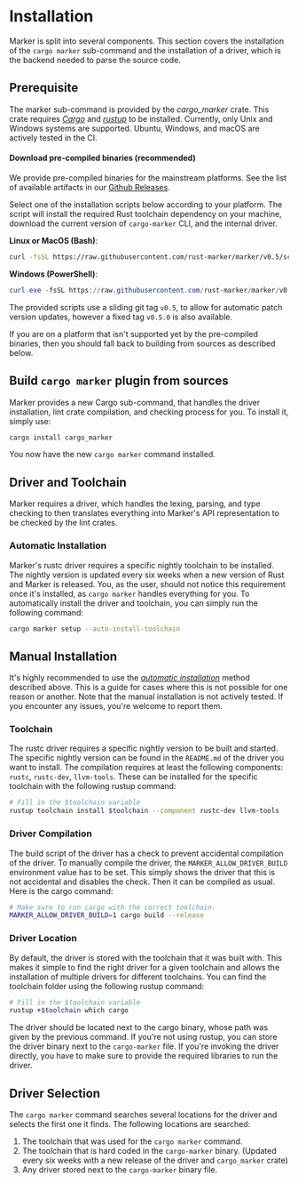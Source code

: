 # Installation

Marker is split into several components. This section covers the installation of the `cargo marker` sub-command and the installation of a driver, which is the backend needed to parse the source code.

<!-- toc -->

## Prerequisite

The marker sub-command is provided by the *cargo_marker* crate. This crate requires *[Cargo]* and *[rustup]* to be installed. Currently, only Unix and Windows systems are supported. Ubuntu, Windows, and macOS are actively tested in the CI.

[Cargo]: https://github.com/rust-lang/cargo/
[rustup]: https://github.com/rust-lang/rustup/

#### Download pre-compiled binaries (recommended)

<!-- Please keep this section in sync with the root README.md -->

We provide pre-compiled binaries for the mainstream platforms. See the list of available artifacts in our [Github Releases](https://github.com/rust-marker/marker/releases/latest).

Select one of the installation scripts below according to your platform. The script will install the required Rust toolchain dependency on your machine, download the current version of `cargo-marker` CLI, and the internal driver.

<!-- region replace marker version stable -->

**Linux or MacOS (Bash)**:
```bash
curl -fsSL https://raw.githubusercontent.com/rust-marker/marker/v0.5/scripts/release/install.sh | bash
```

**Windows (PowerShell)**:
```ps1
curl.exe -fsSL https://raw.githubusercontent.com/rust-marker/marker/v0.5/scripts/release/install.ps1 | powershell -command -
```

The provided scripts use a sliding git tag `v0.5`, to allow for automatic patch version updates, however a fixed tag `v0.5.0` is also available.

<!-- endregion replace marker version stable -->

If you are on a platform that isn't supported yet by the pre-compiled binaries, then you should fall back to building from sources as described below.

## Build `cargo marker` plugin from sources

Marker provides a new Cargo sub-command, that handles the driver installation, lint crate compilation, and checking process for you. To install it, simply use:

```sh
cargo install cargo_marker
```

You now have the new `cargo marker` command installed.

## Driver and Toolchain

Marker requires a driver, which handles the lexing, parsing, and type checking to then translates everything into Marker's API representation to be checked by the lint crates.

### Automatic Installation

Marker's rustc driver requires a specific nightly toolchain to be installed. The nightly version is updated every six weeks when a new version of Rust and Marker is released. You, as the user, should not notice this requirement once it's installed, as `cargo marker` handles everything for you. To automatically install the driver and toolchain, you can simply run the following command:

```sh
cargo marker setup --auto-install-toolchain
```

## Manual Installation

It's highly recommended to use the [*automatic installation*](#automatic-installation) method described above. This is a guide for cases where this is not possible for one reason or another. Note that the manual installation is not actively tested. If you encounter any issues, you're welcome to report them.

### Toolchain

The rustc driver requires a specific nightly version to be built and started. The specific nightly version can be found in the `README.md` of the driver you want to install. The compilation requires at least the following components: `rustc`, `rustc-dev`, `llvm-tools`. These can be installed for the specific toolchain with the following rustup command:

```sh
# Fill in the $toolchain variable
rustup toolchain install $toolchain --component rustc-dev llvm-tools
```

### Driver Compilation

The build script of the driver has a check to prevent accidental compilation of the driver. To manually compile the driver, the `MARKER_ALLOW_DRIVER_BUILD` environment value has to be set. This simply shows the driver that this is not accidental and disables the check. Then it can be compiled as usual. Here is the cargo command:

```sh
# Make sure to run cargo with the correct toolchain.
MARKER_ALLOW_DRIVER_BUILD=1 cargo build --release
```

### Driver Location

By default, the driver is stored with the toolchain that it was built with. This makes it simple to find the right driver for a given toolchain and allows the installation of multiple drivers for different toolchains. You can find the toolchain folder using the following rustup command:

```sh
# Fill in the $toolchain variable
rustup +$toolchain which cargo
```

The driver should be located next to the cargo binary, whose path was given by the previous command. If you're not using rustup, you can store the driver binary next to the `cargo-marker` file. If you're invoking the driver directly, you have to make sure to provide the required libraries to run the driver.

## Driver Selection

The `cargo marker` command searches several locations for the driver and selects the first one it finds. The following locations are searched:
1. The toolchain that was used for the `cargo marker` command.
2. The toolchain that is hard coded in the `cargo-marker` binary. (Updated every six weeks with a new release of the driver and `cargo_marker` crate)
3. Any driver stored next to the `cargo-marker` binary file.
